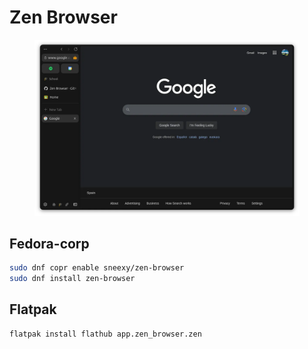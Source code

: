 # Zen Browser

<figure><img src="../../../.gitbook/assets/image (17).png" alt=""><figcaption></figcaption></figure>

## Fedora-corp

```bash
sudo dnf copr enable sneexy/zen-browser
sudo dnf install zen-browser
```

## Flatpak

```bash
flatpak install flathub app.zen_browser.zen
```
